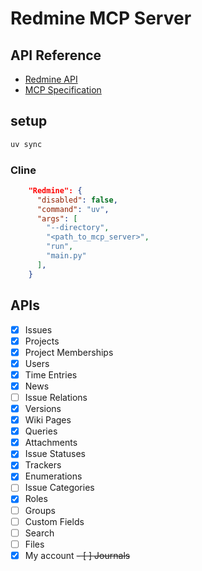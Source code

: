 # Redmine MCP Server

## API Reference

- [Redmine API](https://www.redmine.org/projects/redmine/wiki/Rest_api)
- [MCP Specification](https://modelcontextprotocol.io/specification/2025-03-26)

## setup

```sh
uv sync
```

### Cline

```json
    "Redmine": {
      "disabled": false,
      "command": "uv",
      "args": [
        "--directory",
        "<path_to_mcp_server>",
        "run",
        "main.py"
      ],
    }
```

## APIs

- [x] Issues
- [x] Projects
- [x] Project Memberships
- [x] Users
- [x] Time Entries
- [x] News
- [ ] Issue Relations
- [x] Versions
- [x] Wiki Pages
- [x] Queries
- [x] Attachments
- [x] Issue Statuses
- [x] Trackers
- [x] Enumerations
- [ ] Issue Categories
- [x] Roles
- [ ] Groups
- [ ] Custom Fields
- [ ] Search
- [ ] Files
- [x] My account
~~- [ ] Journals~~

